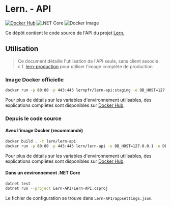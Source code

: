 # Lern. - API

[![Docker Hub](https://img.shields.io/badge/docker-ready-blue.svg)](https://hub.docker.com/r/lernpfr/lern-api) ![.NET Core](https://github.com/Lern-PFR/lern-api/workflows/.NET%20Core/badge.svg) ![Docker Image](https://github.com/Lern-PFR/lern-api/workflows/Docker%20Image/badge.svg)

Ce dépôt contient le code source de l'API du projet [Lern.](https://github.com/Lern-PFR/lern-production)

## Utilisation

> Ce document détaille l'utilisation de l'API seule, sans client associé  
> c.f. [lern-production](https://github.com/Lern-PFR/lern-production) pour utiliser l'image complète de production

### Image Docker officielle

```bash
docker run -p 80:80 -p 443:443 lernpfr/lern-api:staging -e DB_HOST=127.0.0.1 -e DB_USERNAME=username -e DB_PASSWORD=password -e DB_DATABASE=database -e DB_PORT=5432 -e SECRET_KEY=random_cryptographic_key
```

Pour plus de détails sur les variables d'environnement utilisables, des explications complètes sont disponibles sur [Docker Hub](https://hub.docker.com/r/lernpfr/lern-api).

### Depuis le code source

#### Avec l'image Docker (recommandé)

```bash
docker build . -t lern/lern-api
docker run -p 80:80 -p 443:443 lern/lern-api -e DB_HOST=127.0.0.1 -e DB_USERNAME=username -e DB_PASSWORD=password -e DB_DATABASE=database -e DB_PORT=5432 -e SECRET_KEY=random_cryptographic_key
```

Pour plus de détails sur les variables d'environnement utilisables, des explications complètes sont disponibles sur [Docker Hub](https://hub.docker.com/r/lernpfr/lern-api).

#### Dans un environnement .NET Core

```bash
dotnet test
dotnet run --project Lern-API/Lern-API.csproj
```

Le fichier de configuration se trouve dans `Lern-API/appsettings.json`.
